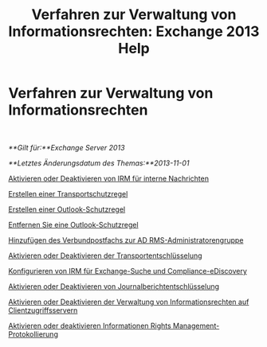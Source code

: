 ﻿---
title: 'Verfahren zur Verwaltung von Informationsrechten: Exchange 2013 Help'
TOCTitle: Verfahren zur Verwaltung von Informationsrechten
ms:assetid: e5b3c7d1-31d6-481f-82e7-a3766da9a510
ms:mtpsurl: https://technet.microsoft.com/de-de/library/Dd351212(v=EXCHG.150)
ms:contentKeyID: 50476957
ms.date: 04/24/2018
mtps_version: v=EXCHG.150
ms.translationtype: HT
---

# Verfahren zur Verwaltung von Informationsrechten

 

_**Gilt für:**Exchange Server 2013_

_**Letztes Änderungsdatum des Themas:**2013-11-01_

[Aktivieren oder Deaktivieren von IRM für interne Nachrichten](enable-or-disable-irm-for-internal-messages-exchange-2013-help.md)

[Erstellen einer Transportschutzregel](create-a-transport-protection-rule-exchange-2013-help.md)

[Erstellen einer Outlook-Schutzregel](create-an-outlook-protection-rule-exchange-2013-help.md)

[Entfernen Sie eine Outlook-Schutzregel](remove-an-outlook-protection-rule-exchange-2013-help.md)

[Hinzufügen des Verbundpostfachs zur AD RMS-Administratorengruppe](add-the-federation-mailbox-to-the-ad-rms-super-users-group-exchange-2013-help.md)

[Aktivieren oder Deaktivieren der Transportentschlüsselung](enable-or-disable-transport-decryption-exchange-2013-help.md)

[Konfigurieren von IRM für Exchange-Suche und Compliance-eDiscovery](configure-irm-for-exchange-search-and-in-place-ediscovery-exchange-2013-help.md)

[Aktivieren oder Deaktivieren von Journalberichtentschlüsselung](enable-or-disable-journal-report-decryption-exchange-2013-help.md)

[Aktivieren oder Deaktivieren der Verwaltung von Informationsrechten auf Clientzugriffsservern](enable-or-disable-information-rights-management-on-client-access-servers-exchange-2013-help.md)

[Aktivieren oder deaktivieren Informationen Rights Management-Protokollierung](enable-or-disable-information-rights-management-logging-exchange-2013-help.md)

